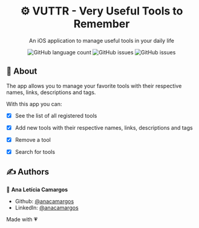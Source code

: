 <h1 align="center">⚙️ VUTTR - Very Useful Tools to Remember</h1>
<p align="center">An iOS application to manage useful tools in your daily life</p>

<p align="center">
  <img alt="GitHub language count" src="https://img.shields.io/github/languages/count/anacamargos/vuttr?color=ff69b4&style=flat-square"> 
  <img alt="GitHub issues" src="https://img.shields.io/badge/author-Ana%20Leticia%20Camargos-green?color=ff69b4&style=flat-square">
  <img alt="GitHub issues" src="https://img.shields.io/github/license/anacamargos/vuttr?color=ff69b4&style=flat-square">
</p>

## 📖 About

The app allows you to manage your favorite tools with their respective names, links, descriptions and tags.

With this app you can:
- [x] See the list of all registered tools
- [x] Add new tools with their respective names, links, descriptions and tags
- [x] Remove a tool
- [x] Search for tools



## ✍️ Authors

👤 **Ana Letícia Camargos**

- Github: [@anacamargos](https://github.com/anacamargos)
- LinkedIn: [@anacamargos](https://linkedin.com/in/anacamargosvl)

Made with 💗
